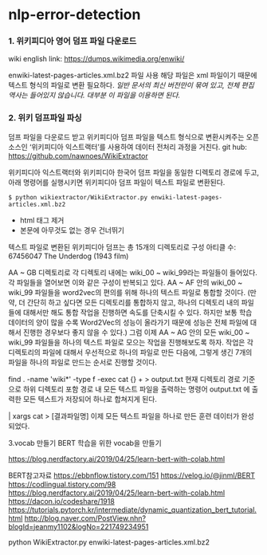# nlp-error-detection

### 1. 위키피디아 영어 덤프 파일 다운로드
wiki english
link: https://dumps.wikimedia.org/enwiki/

enwiki-latest-pages-articles.xml.bz2 파일 사용
해당 파일은 xml 파일이기 때문에 텍스트 형식의 파일로 변환 필요하다.
*일반 문서의 최신 버전만이 묶여 있고, 전체 편집 역사는 들어있지 않습니다. 대부분 이 파일을 이용하면 된다.*

### 2. 위키 덤프파일 파싱
덤프 파일을 다운로드 받고 위키피디아 덤프 파일을 텍스트 형식으로 변환시켜주는 오픈소스인 ‘위키피디아 익스트랙터’를 사용하여 데이터 전처리 과정을 거친다.
git hub: https://github.com/nawnoes/WikiExtractor

위키피디아 익스트랙터와 위키피디아 한국어 덤프 파일을 동일한 디렉토리 경로에 두고, 아래 명령어를 실행시키면 위키피디아 덤프 파일이 텍스트 파일로 변환된다.

```shell
$ python wikiextractor/WikiExtractor.py enwiki-latest-pages-articles.xml.bz2
```

- html 태그 제거
- 본문에 아무것도 없는 경우 건너뛰기



텍스트 파일로 변환된 위키피디아 덤프는 총 15개의 디렉토리로 구성
아티클 수:
67456047 The Underdog (1943 film)



 AA ~ GB 디렉토리로 각 디렉토리 내에는 wiki_00 ~ wiki_99라는 파일들이 들어있다. 각 파일들을 열어보면 이와 같은 구성이 반복되고 있다.
AA ~ AF 안의 wiki_00 ~ wiki_99 파일들을 word2vec의 편의를 위해 하나의 텍스트 파일로 통합할 것이다. (만약, 더 간단히 하고 싶다면 모든 디렉토리를 통합하지 않고, 하나의 디렉토리 내의 파일들에 대해서만 해도 통합 작업을 진행하면 속도를 단축시킬 수 있다. 하지만 보통 학습 데이터의 양이 많을 수록 Word2Vec의 성능이 올라가기 때문에 성능은 전체 파일에 대해서 진행한 경우보다 좋지 않을 수 있다.)
그럼 이제 AA ~ AG 안의 모든 wiki_00 ~ wiki_99 파일들을 하나의 텍스트 파일로 모으는 작업을 진행해보도록 하자. 작업은 각 디렉토리의 파일에 대해서 우선적으로 하나의 파일로 만든 다음에, 그렇게 생긴 7개의 파일을 하나의 파일로 만드는 순서로 진행할 것이다.

find . -name 'wiki*' -type f -exec cat {} + > output.txt
현재 디렉토리 경로 기준으로 하위 디렉토리 포함 경로 내 모든 텍스트 파일을 출력하는 명령어
output.txt 에 출력한 모든 텍스트가 저장되어 하나로 합쳐지게 된다.

 | xargs cat > [결과파일명]
이제 모든 텍스트 파일을 하나로 만든 훈련 데이터가 완성되었다.


3.vocab 만들기
BERT 학습을 위한 vocab을 만들기

https://blog.nerdfactory.ai/2019/04/25/learn-bert-with-colab.html





BERT참고자료
https://ebbnflow.tistory.com/151
https://velog.io/@jinml/BERT
https://codlingual.tistory.com/98
https://blog.nerdfactory.ai/2019/04/25/learn-bert-with-colab.html
https://dacon.io/codeshare/1918
https://tutorials.pytorch.kr/intermediate/dynamic_quantization_bert_tutorial.html
http://blog.naver.com/PostView.nhn?blogId=jeanmy1102&logNo=221749234951

python WikiExtractor.py enwiki-latest-pages-articles.xml.bz2
